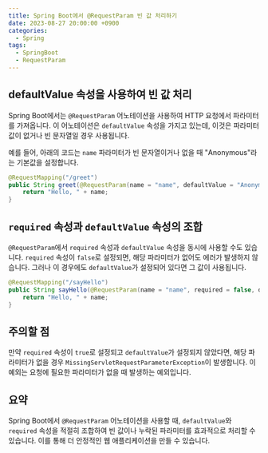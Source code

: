 ```yaml
---
title: Spring Boot에서 @RequestParam 빈 값 처리하기
date: 2023-08-27 20:00:00 +0900
categories:
  - Spring
tags:
  - SpringBoot
  - RequestParam
---
```

## defaultValue 속성을 사용하여 빈 값 처리

Spring Boot에서는 `@RequestParam` 어노테이션을 사용하여 HTTP 요청에서 파라미터를 가져옵니다. 이 어노테이션은 `defaultValue` 속성을 가지고 있는데, 이것은 파라미터 값이 없거나 빈 문자열일 경우 사용됩니다.

예를 들어, 아래의 코드는 `name` 파라미터가 빈 문자열이거나 없을 때 "Anonymous"라는 기본값을 설정합니다.

```java
@RequestMapping("/greet")
public String greet(@RequestParam(name = "name", defaultValue = "Anonymous") String name) {
    return "Hello, " + name;
}
```

## `required` 속성과 `defaultValue` 속성의 조합

`@RequestParam`에서 `required` 속성과 `defaultValue` 속성을 동시에 사용할 수도 있습니다. `required` 속성이 `false`로 설정되면, 해당 파라미터가 없어도 에러가 발생하지 않습니다. 그러나 이 경우에도 `defaultValue`가 설정되어 있다면 그 값이 사용됩니다.

```java
@RequestMapping("/sayHello")
public String sayHello(@RequestParam(name = "name", required = false, defaultValue = "Guest") String name) {
    return "Hello, " + name;
}
```

## 주의할 점

만약 `required` 속성이 `true`로 설정되고 `defaultValue`가 설정되지 않았다면, 해당 파라미터가 없을 경우 `MissingServletRequestParameterException`이 발생합니다. 이 예외는 요청에 필요한 파라미터가 없을 때 발생하는 예외입니다.

## 요약

Spring Boot에서 `@RequestParam` 어노테이션을 사용할 때, `defaultValue`와 `required` 속성을 적절히 조합하여 빈 값이나 누락된 파라미터를 효과적으로 처리할 수 있습니다. 이를 통해 더 안정적인 웹 애플리케이션을 만들 수 있습니다.